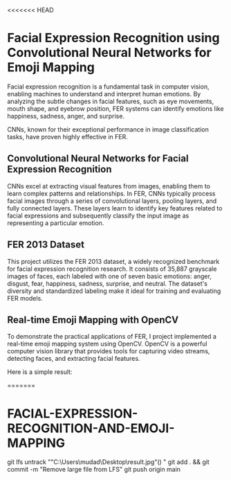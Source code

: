 <<<<<<< HEAD
# Facial Expression Recognition using Convolutional Neural Networks for Emoji Mapping


Facial expression recognition is a fundamental task in computer vision, enabling machines to understand and interpret human emotions. By analyzing the subtle changes
in facial features, such as eye movements, mouth shape, and eyebrow position, FER systems can identify emotions like happiness, sadness, anger, and surprise.

CNNs, known for their exceptional performance in image classification tasks, have proven highly effective in FER.


## Convolutional Neural Networks for Facial Expression Recognition

CNNs excel at extracting visual features from images, enabling them to learn complex patterns and relationships. In FER, CNNs typically process facial images through a series of convolutional layers, pooling layers, and fully connected layers. These layers learn to identify key features related to facial expressions and subsequently classify the input image as representing a particular emotion.

## FER 2013 Dataset

This project utilizes the FER 2013 dataset, a widely recognized benchmark for facial expression recognition research. It consists of 35,887 grayscale images of faces, each labeled with one of seven basic emotions: anger, disgust, fear, happiness, sadness, surprise, and neutral. The dataset's diversity and standardized labeling make it ideal for training and evaluating FER models.


## Real-time Emoji Mapping with OpenCV

To demonstrate the practical applications of FER, I project implemented a real-time emoji mapping system using OpenCV. OpenCV is a powerful computer vision library that provides tools for capturing video streams, detecting faces, and extracting facial features.

Here is a simple result:


=======
# FACIAL-EXPRESSION-RECOGNITION-AND-EMOJI-MAPPING
git lfs untrack ""C:\Users\mudad\Desktop\result.jpg"()
"
git add . && git commit -m "Remove large file from LFS"
git push origin main


